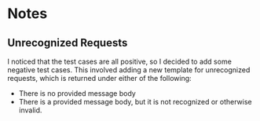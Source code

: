 # Notes

## Unrecognized Requests

I noticed that the test cases are all positive, so I decided to add some negative test cases.  This involved adding a new template for unrecognized requests, which is returned under either of the following:

* There is no provided message body
* There is a provided message body, but it is not recognized or otherwise invalid.



